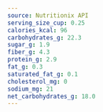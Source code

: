 ```yaml
---
source: Nutritionix API
serving_size_cup: 0.25
calories_kcal: 96
carbohydrates_g: 22.3
sugar_g: 1.9
fiber_g: 4.3
protein_g: 2.9
fat_g: 0.3
saturated_fat_g: 0.1
cholesterol_mg: 0
sodium_mg: 21
net_carbohydrates_g: 18.0
---
```


